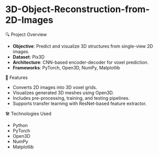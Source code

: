 # 3D-Object-Reconstruction-from-2D-Images

🔍 Project Overview
- **Objective**: Predict and visualize 3D structures from single-view 2D images.
- **Dataset**: Pix3D
- **Architecture**: CNN-based encoder-decoder for voxel prediction.
- **Frameworks**: PyTorch, Open3D, NumPy, Matplotlib

 🧠 Features
- Converts 2D images into 3D voxel grids.
- Visualizes generated 3D meshes using Open3D.
- Includes pre-processing, training, and testing pipelines.
- Supports transfer learning with ResNet-based feature extractor.

🛠️ Technologies Used
- Python
- PyTorch
- Open3D
- NumPy
- Matplotlib

